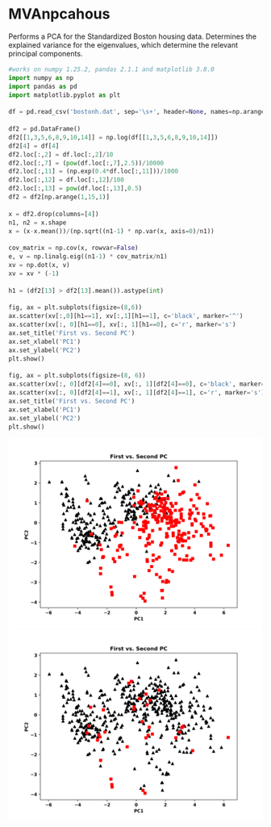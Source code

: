 # MVAnpcahous
Performs a PCA for the Standardized Boston housing data. Determines the explained
variance for the eigenvalues, which determine the relevant principal components.

```python
#works on numpy 1.25.2, pandas 2.1.1 and matplotlib 3.8.0
import numpy as np
import pandas as pd
import matplotlib.pyplot as plt

df = pd.read_csv('bostonh.dat', sep='\s+', header=None, names=np.arange(1,15,1))

df2 = pd.DataFrame()
df2[[1,3,5,6,8,9,10,14]] = np.log(df[[1,3,5,6,8,9,10,14]])
df2[4] = df[4]
df2.loc[:,2] = df.loc[:,2]/10
df2.loc[:,7] = (pow(df.loc[:,7],2.5))/10000
df2.loc[:,11] = (np.exp(0.4*df.loc[:,11]))/1000
df2.loc[:,12] = df.loc[:,12]/100
df2.loc[:,13] = pow(df.loc[:,13],0.5)
df2 = df2[np.arange(1,15,1)]

x = df2.drop(columns=[4])
n1, n2 = x.shape
x = (x-x.mean())/(np.sqrt((n1-1) * np.var(x, axis=0)/n1))

cov_matrix = np.cov(x, rowvar=False)
e, v = np.linalg.eig((n1-1) * cov_matrix/n1)
xv = np.dot(x, v)
xv = xv * (-1)

h1 = (df2[13] > df2[13].mean()).astype(int)

fig, ax = plt.subplots(figsize=(8,6))
ax.scatter(xv[:,0][h1==1], xv[:,1][h1==1], c='black', marker='^')
ax.scatter(xv[:, 0][h1==0], xv[:, 1][h1==0], c='r', marker='s')
ax.set_title('First vs. Second PC')
ax.set_xlabel('PC1')
ax.set_ylabel('PC2')
plt.show()

fig, ax = plt.subplots(figsize=(8, 6))
ax.scatter(xv[:, 0][df2[4]==0], xv[:, 1][df2[4]==0], c='black', marker='^')
ax.scatter(xv[:, 0][df2[4]==1], xv[:, 1][df2[4]==1], c='r', marker='s')
ax.set_title('First vs. Second PC')
ax.set_xlabel('PC1')
ax.set_ylabel('PC2')
plt.show()
```
![MVAnpcahous](MVAnpcahous-1_python.png)
![MVAnpcahous](MVAnpcahous-2_python.png)